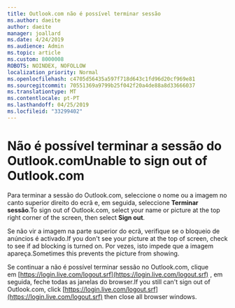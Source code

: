 ```yaml
---
title: Outlook.com não é possível terminar sessão
ms.author: daeite
author: daeite
manager: joallard
ms.date: 4/24/2019
ms.audience: Admin
ms.topic: article
ms.custom: 8000008
ROBOTS: NOINDEX, NOFOLLOW
localization_priority: Normal
ms.openlocfilehash: c4705d56435a597f718d643c1fd96d20cf969e81
ms.sourcegitcommit: 70551369a9799b25f042f20a4de88a8d33666037
ms.translationtype: MT
ms.contentlocale: pt-PT
ms.lasthandoff: 04/25/2019
ms.locfileid: "33299402"
---
```

# <a name="unable-to-sign-out-of-outlookcom"></a><span data-ttu-id="20724-102">Não é possível terminar a sessão do Outlook.com</span><span class="sxs-lookup"><span data-stu-id="20724-102">Unable to sign out of Outlook.com</span></span>

<span data-ttu-id="20724-103">Para terminar a sessão do Outlook.com, seleccione o nome ou a imagem no canto superior direito do ecrã e, em seguida, seleccione **Terminar sessão**.</span><span class="sxs-lookup"><span data-stu-id="20724-103">To sign out of Outlook.com, select your name or picture at the top right corner of the screen, then select **Sign out**.</span></span>

<span data-ttu-id="20724-104">Se não vir a imagem na parte superior do ecrã, verifique se o bloqueio de anúncios é activado.</span><span class="sxs-lookup"><span data-stu-id="20724-104">If you don't see your picture at the top of screen, check to see if ad blocking is turned on.</span></span> <span data-ttu-id="20724-105">Por vezes, isto impede que a imagem apareça.</span><span class="sxs-lookup"><span data-stu-id="20724-105">Sometimes this prevents the picture from showing.</span></span>

<span data-ttu-id="20724-106">Se continuar a não é possível terminar sessão no Outlook.com, clique em [https://login.live.com/logout.srf](https://login.live.com/logout.srf) , em seguida, feche todas as janelas do browser.</span><span class="sxs-lookup"><span data-stu-id="20724-106">If you still can't sign out of Outlook.com, click [https://login.live.com/logout.srf](https://login.live.com/logout.srf) then close all browser windows.</span></span>